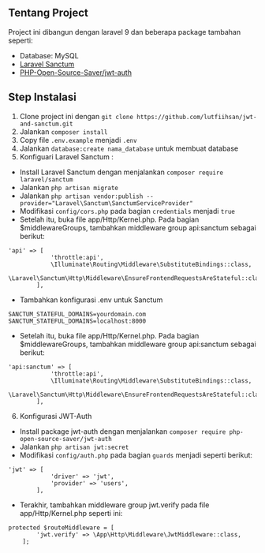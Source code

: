 ## Tentang Project

Project ini dibangun dengan laravel 9 dan beberapa package tambahan seperti:

- Database: MySQL
- [Laravel Sanctum](https://laravel.com/docs/9.x/sanctum)
- [PHP-Open-Source-Saver/jwt-auth](https://github.com/PHP-Open-Source-Saver/jwt-auth)

## Step Instalasi

1. Clone project ini dengan `git clone https://github.com/lutfiihsan/jwt-and-sanctum.git`
2. Jalankan `composer install`
3. Copy file `.env.example` menjadi `.env`
4. Jalankan `database:create nama_database` untuk membuat database
5. Konfiguari Laravel Sanctum : 
- Install Laravel Sanctum dengan menjalankan `composer require laravel/sanctum`
- Jalankan `php artisan migrate`
- Jalankan `php artisan vendor:publish --provider="Laravel\Sanctum\SanctumServiceProvider"`
- Modifikasi `config/cors.php` pada bagian `credentials` menjadi `true`
- Setelah itu, buka file app/Http/Kernel.php. Pada bagian $middlewareGroups, tambahkan middleware group api:sanctum sebagai berikut:
```
'api' => [
            'throttle:api',
            \Illuminate\Routing\Middleware\SubstituteBindings::class,
            \Laravel\Sanctum\Http\Middleware\EnsureFrontendRequestsAreStateful::class,
        ],
```
- Tambahkan konfigurasi .env untuk Sanctum
```
SANCTUM_STATEFUL_DOMAINS=yourdomain.com
SANCTUM_STATEFUL_DOMAINS=localhost:8000
```
- Setelah itu, buka file app/Http/Kernel.php. Pada bagian $middlewareGroups, tambahkan middleware group api:sanctum sebagai berikut:
```
'api:sanctum' => [
            'throttle:api',
            \Illuminate\Routing\Middleware\SubstituteBindings::class,
            \Laravel\Sanctum\Http\Middleware\EnsureFrontendRequestsAreStateful::class,
        ],
```
6. Konfigurasi JWT-Auth
- Install package jwt-auth dengan menjalankan `composer require php-open-source-saver/jwt-auth`
- Jalankan `php artisan jwt:secret`
- Modifikasi `config/auth.php` pada bagian `guards` menjadi seperti berikut:
```
'jwt' => [
            'driver' => 'jwt',
            'provider' => 'users',
        ], 
```
- Terakhir, tambahkan middleware group jwt.verify pada file app/Http/Kernel.php seperti ini:
```
protected $routeMiddleware = [
        'jwt.verify' => \App\Http\Middleware\JwtMiddleware::class,
    ];
```

